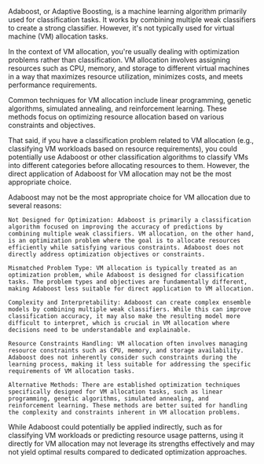 Adaboost, or Adaptive Boosting, is a machine learning algorithm primarily used for classification tasks. It works by combining multiple weak classifiers to create a strong classifier. However, it's not typically used for virtual machine (VM) allocation tasks.

In the context of VM allocation, you're usually dealing with optimization problems rather than classification. VM allocation involves assigning resources such as CPU, memory, and storage to different virtual machines in a way that maximizes resource utilization, minimizes costs, and meets performance requirements.

Common techniques for VM allocation include linear programming, genetic algorithms, simulated annealing, and reinforcement learning. These methods focus on optimizing resource allocation based on various constraints and objectives.

That said, if you have a classification problem related to VM allocation (e.g., classifying VM workloads based on resource requirements), you could potentially use Adaboost or other classification algorithms to classify VMs into different categories before allocating resources to them. However, the direct application of Adaboost for VM allocation may not be the most appropriate choice.

Adaboost may not be the most appropriate choice for VM allocation due to several reasons:

    Not Designed for Optimization: Adaboost is primarily a classification algorithm focused on improving the accuracy of predictions by combining multiple weak classifiers. VM allocation, on the other hand, is an optimization problem where the goal is to allocate resources efficiently while satisfying various constraints. Adaboost does not directly address optimization objectives or constraints.

    Mismatched Problem Type: VM allocation is typically treated as an optimization problem, while Adaboost is designed for classification tasks. The problem types and objectives are fundamentally different, making Adaboost less suitable for direct application to VM allocation.

    Complexity and Interpretability: Adaboost can create complex ensemble models by combining multiple weak classifiers. While this can improve classification accuracy, it may also make the resulting model more difficult to interpret, which is crucial in VM allocation where decisions need to be understandable and explainable.

    Resource Constraints Handling: VM allocation often involves managing resource constraints such as CPU, memory, and storage availability. Adaboost does not inherently consider such constraints during the learning process, making it less suitable for addressing the specific requirements of VM allocation tasks.

    Alternative Methods: There are established optimization techniques specifically designed for VM allocation tasks, such as linear programming, genetic algorithms, simulated annealing, and reinforcement learning. These methods are better suited for handling the complexity and constraints inherent in VM allocation problems.

While Adaboost could potentially be applied indirectly, such as for classifying VM workloads or predicting resource usage patterns, using it directly for VM allocation may not leverage its strengths effectively and may not yield optimal results compared to dedicated optimization approaches.
